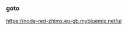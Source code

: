 ### goto <life expectancy autoAI tab for testing the autoAI model>
  
  https://node-red-zhlmx.eu-gb.mybluemix.net/ui
